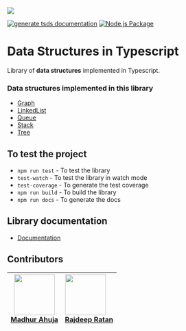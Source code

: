 
<div><img src="https://teknowmads.github.io/assets/tsdslogo.png" /></div>

[![generate tsds documentation](https://github.com/teknowmads/tsds/actions/workflows/deploy.yml/badge.svg)](https://github.com/teknowmads/tsds/actions/workflows/deploy.yml)
[![Node.js Package](https://github.com/teknowmads/tsds/actions/workflows/npm-publish.yml/badge.svg)](https://github.com/teknowmads/tsds/actions/workflows/npm-publish.yml)



# Data Structures in Typescript 
Library of **data structures** implemented in Typescript.

### Data structures implemented in this library
- [Graph](https://teknowmads.github.io/classes/Graph.html)
- [LinkedList](https://teknowmads.github.io/classes/LinkedList.html)
- [Queue](https://teknowmads.github.io/classes/Queue.html)
- [Stack](https://teknowmads.github.io/classes/Stack.html)
- [Tree](https://teknowmads.github.io/classes/Tree.html)
## To test the project
- `npm run test` - To test the library
- `test-watch` - To test the library in watch mode
- `test-coverage` - To generate the test coverage
- `npm run build` - To build the library
- `npm run docs` - To generate the docs

## Library documentation
- [Documentation](https://teknowmads.github.io/index.html)

## Contributors

| <img src="https://teknowmads.github.io/assets/contributor_pics/madhur_avatar.png" width="95"/> <br> <a href="https://github.com/madhurahuja">Madhur Ahuja</a>        |  <img src="https://teknowmads.github.io/assets/contributor_pics/rajdeep_avatar.png" width="95"/>  <br> <a href="https://github.com/rajdeepratan">Rajdeep Ratan</a>          |
| ------------- |:------------- |
     




